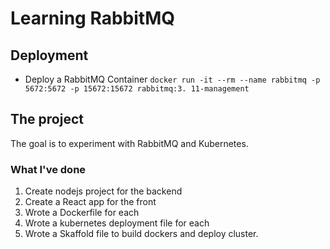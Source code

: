 # Learning RabbitMQ

## Deployment

- Deploy a RabbitMQ Container `docker run -it --rm --name rabbitmq -p 5672:5672 -p 15672:15672
  rabbitmq:3.
  11-management`

## The project

The goal is to experiment with RabbitMQ and Kubernetes.

### What I've done

1. Create nodejs project for the backend
2. Create a React app for the front
3. Wrote a Dockerfile for each
4. Wrote a kubernetes deployment file for each
5. Wrote a Skaffold file to build dockers and deploy cluster.